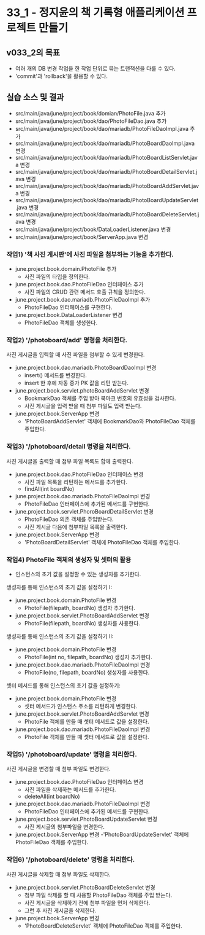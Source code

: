 # 33_1 - 정지윤의 책 기록형 애플리케이션 프로젝트 만들기

## v033_2의 목표

- 여러 개의 DB 변경 작업을 한 작업 단위로 묶는 트랜잭션을 다룰 수 있다.
- 'commit'과 'rollback'을 활용할 수 있다.

## 실습 소스 및 결과

- src/main/java/june/project/book/domian/PhotoFile.java 추가
- src/main/java/june/project/book/dao/PhotoFileDao.java 추가
- src/main/java/june/project/book/dao/mariadb/PhotoFileDaoImpl.java 추가
- src/main/java/june/project/book/dao/mariadb/PhotoBoardDaoImpl.java 변경
- src/main/java/june/project/book/dao/mariadb/PhotoBoardListServlet.java 변경
- src/main/java/june/project/book/dao/mariadb/PhotoBoardDetailServlet.java 변경
- src/main/java/june/project/book/dao/mariadb/PhotoBoardAddServlet.java 변경
- src/main/java/june/project/book/dao/mariadb/PhotoBoardUpdateServlet.java 변경
- src/main/java/june/project/book/dao/mariadb/PhotoBoardDeleteServlet.java 변경
- src/main/java/june/project/book/DataLoaderListener.java 변경
- src/main/java/june/project/book/ServerApp.java 변경

### 작업1) '책 사진 게시판'에 사진 파일을 첨부하는 기능을 추가한다.

- june.project.book.domain.PhotoFile 추가
  - 사진 파일의 타입을 정의한다.
- june.project.book.dao.PhotoFileDao 인터페이스 추가
  - 사진 파일의 CRUD 관련 메서드 호출 규칙을 정의한다.
- june.project.book.dao.mariadb.PhotoFileDaoImpl 추가
  - PhotoFileDao 인터페이스를 구현한다.
- june.project.book.DataLoaderListener 변경
  - PhotoFileDao 객체를 생성한다.
  
### 작업2) '/photoboard/add' 명령을 처리한다.

사진 게시글을 입력할 때 사진 파일을 첨부할 수 있게 변경한다.

- june.project.book.dao.mariadb.PhotoBoardDaoImpl 변경
  - insert() 메서드를 변경한다.
  - insert 한 후에 자동 증가 PK 값을 리턴 받는다.
- june.project.book.servlet.photoBoardAddServlet 변경
  - BookmarkDao 객체를 주입 받아 북마크 번호의 유효성을 검사한다.
  - 사진 게시글을 입력 받을 때 첨부 파일도 입력 받는다.
- june.project.book.ServerApp 변경
   - 'PhotoBoardAddServlet' 객체에 BookmarkDao와 PhotoFileDao 객체를 주입한다.
   
### 작업3) '/photoboard/detail 명령을 처리한다.

사진 게시글을 출력할 때 첨부 파일 목록도 함께 출력한다.

- june.project.book.dao.PhotoFileDao 인터페이스 변경
  - 사진 파일 목록을 리턴하는 메서드를 추가한다.
  - findAll(int boardNo)
- june.project.book.dao.mariadb.PhotoFileDaoImpl 변경
  - PhotoFileDao 인터페이스에 추가된 메서드를 구현한다.
- june.project.book.servlet.PhoroBoardDetailServlet 변경
  - PhotoFileDao 의존 객체를 주입받는다.
  - 사진 게시글 다음에 첨부파일 목록을 출력한다.
- june.project.book.ServerApp 변경
   - 'PhotoBoardDetailServlet' 객체에 PhotoFileDao 객체를 주입한다.

### 작업4) PhotoFile 객체의 생성자 및 셋터의 활용

- 인스턴스의 초기 값을 설정할 수 있는 생성자를 추가한다.

생성자를 통해 인스턴스의 초기 값을 설정하기 I:
- june.project.book.domain.PhotoFile 변경
  - PhotoFile(filepath, boardNo) 생성자 추가한다.
- june.project.book.servlet.PhotoBoardAddServlet 변경
  - PhotoFile(filepath, boardNo) 생성자를 사용한다.

생성자를 통해 인스턴스의 초기 값을 설정하기 II:
- june.project.book.domain.PhotoFile 변경
  - PhotoFile(int no, filepath, boardNo) 생성자 추가한다.
- june.project.book.dao.mariadb.PhotoFileDaoImpl 변경
  - PhotoFile(no, filepath, boardNo) 생성자를 사용한다.

셋터 메서드를 통해 인스턴스의 초기 값을 설정하기:
- june.project.book.domain.PhotoFile 변경
  - 셋터 메서드가 인스턴스 주소를 리턴하게 변경한다.
- june.project.book.servlet.PhotoBoardAddServlet 변경
  - PhotoFile 객체를 만들 때 셋터 메서드로 값을 설정한다.
- june.project.book.dao.mariadb.PhotoFileDaoImpl 변경
  - PhotoFile 객체를 만들 때 셋터 메서드로 값을 설정한다.
   
### 작업5) '/photoboard/update' 명령을 처리한다.

사진 게시글을 변경할 때 첨부 파일도 변경한다.

- june.project.book.dao.PhotoFileDao 인터페이스 변경
  - 사진 파일을 삭제하는 메서드를 추가한다.
  - deleteAll(int boardNo)
- june.project.book.dao.mariadb.PhotoFileDaoImpl 변경
  - PhotoFileDao 인터페이스에 추가된 메서드를 구현한다.
- june.project.book.servlet.PhotoBoardUpdateServlet 변경
  - 사진 게시글의 첨부파일을 변경한다.
- june.project.book.ServerApp 변경
  -'PhotoBoardUpdateServlet' 객체에 PhotoFileDao 객체를 주입한다. 
   
### 작업6) '/photoboard/delete' 명령을 처리한다.

사진 게시글을 삭제할 때 첨부 파일도 삭제한다.

- june.project.book.servlet.PhotoBoardDeleteServlet 변경
  - 첨부 파일 삭제를 할 때 사용할 PhotoFileDao 객체를 주입 받는다.
  - 사진 게시글을 삭제하기 전에 첨부 파일을 먼저 삭제한다.
  - 그런 후 사진 게시글을 삭제한다. 
- june.project.book.ServerApp 변경
  - 'PhotoBoardDeleteServlet' 객체에 PhotoFileDao 객체를 주입한다. 


